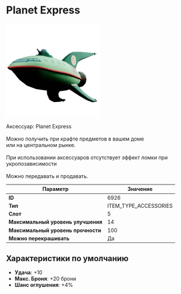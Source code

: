 # Planet Express

![Item Image](../img/6926.webp?raw=true)

Аксессуар: Planet Express<br><br>Можно получить при крафте предметов в вашем доме<br>или на центральном рынке.<br><br>При использовании аксессуаров отсутствует эффект ломки при укропозависимости<br><br>Можно передавать и продавать.


| Параметр | Значение |
|----------|----------|
| **ID** | 6926 |
| **Тип** | ITEM_TYPE_ACCESSORIES |
| **Слот** | 5 |
| **Максимальный уровень улучшения** | 14 |
| **Максимальный уровень прочности** | 100 |
| **Можно перекрашивать** | Да |

## Характеристики по умолчанию

- **Удача**: +10
- **Макс. Броня**: +20 брони
- **Шанс оглушения**: +4%

